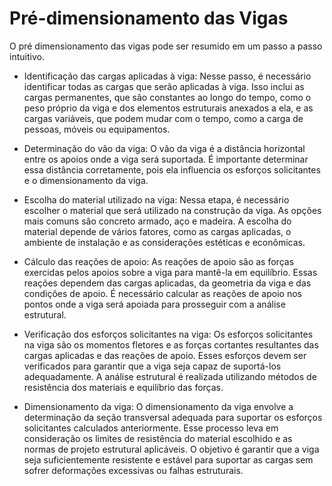 # Pré-dimensionamento das Vigas

O pré dimensionamento das vigas pode ser resumido em um passo a passo intuitivo.  

* Identificação das cargas aplicadas à viga:
Nesse passo, é necessário identificar todas as cargas que serão aplicadas à viga. Isso inclui as cargas permanentes, que são constantes ao longo do tempo, como o peso próprio da viga e dos elementos estruturais anexados a ela, e as cargas variáveis, que podem mudar com o tempo, como a carga de pessoas, móveis ou equipamentos.

* Determinação do vão da viga:
O vão da viga é a distância horizontal entre os apoios onde a viga será suportada. É importante determinar essa distância corretamente, pois ela influencia os esforços solicitantes e o dimensionamento da viga.  

* Escolha do material utilizado na viga:
Nessa etapa, é necessário escolher o material que será utilizado na construção da viga. As opções mais comuns são concreto armado, aço e madeira. A escolha do material depende de vários fatores, como as cargas aplicadas, o ambiente de instalação e as considerações estéticas e econômicas.  

* Cálculo das reações de apoio:
As reações de apoio são as forças exercidas pelos apoios sobre a viga para mantê-la em equilíbrio. Essas reações dependem das cargas aplicadas, da geometria da viga e das condições de apoio. É necessário calcular as reações de apoio nos pontos onde a viga será apoiada para prosseguir com a análise estrutural.  

* Verificação dos esforços solicitantes na viga:
Os esforços solicitantes na viga são os momentos fletores e as forças cortantes resultantes das cargas aplicadas e das reações de apoio. Esses esforços devem ser verificados para garantir que a viga seja capaz de suportá-los adequadamente. A análise estrutural é realizada utilizando métodos de resistência dos materiais e equilíbrio das forças.  

* Dimensionamento da viga:
O dimensionamento da viga envolve a determinação da seção transversal adequada para suportar os esforços solicitantes calculados anteriormente. Esse processo leva em consideração os limites de resistência do material escolhido e as normas de projeto estrutural aplicáveis. O objetivo é garantir que a viga seja suficientemente resistente e estável para suportar as cargas sem sofrer deformações excessivas ou falhas estruturais.  
